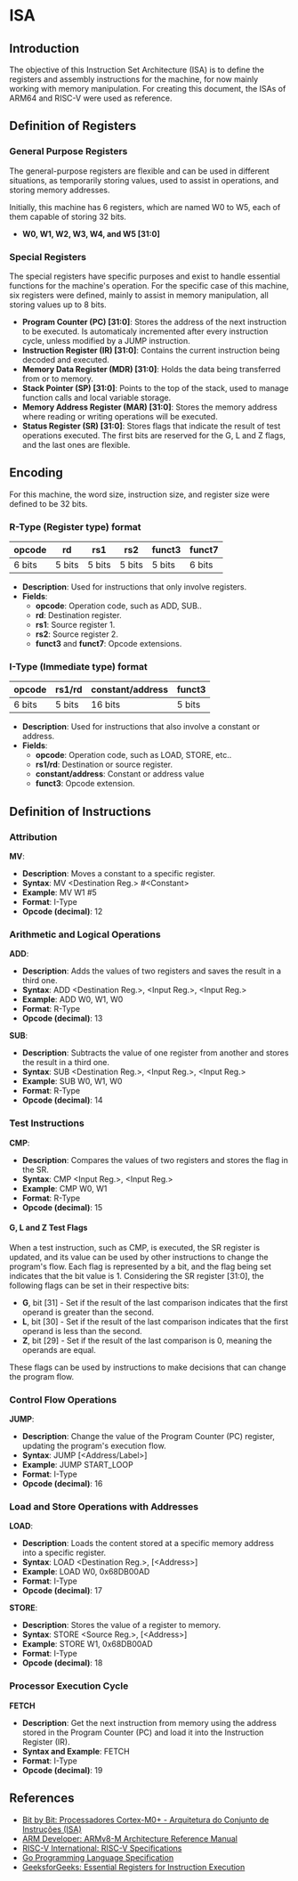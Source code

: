 # ISA
## Introduction
The objective of this Instruction Set Architecture (ISA) is to define the registers and assembly instructions for the machine, for now mainly working with memory manipulation. For creating this document, the ISAs of ARM64 and RISC-V were used as reference.
## Definition of Registers
### General Purpose Registers
The general-purpose registers are flexible and can be used in different situations, as temporarily storing values, used to assist in operations, and storing memory addresses.

Initially, this machine has 6 registers, which are named W0 to W5, each of them capable of storing 32 bits.

- **W0, W1, W2, W3, W4, and W5 [31:0]**

### Special Registers
The special registers have specific purposes and exist to handle essential functions for the machine's operation.
For the specific case of this machine, six registers were defined, mainly to assist in memory manipulation, all storing values up to 8 bits.

- **Program Counter (PC) [31:0]**: Stores the address of the next instruction to be executed. Is automaticaly incremented after every instruction cycle, unless modified by a JUMP instruction.
- **Instruction Register (IR) [31:0]**: Contains the current instruction being decoded and executed.
- **Memory Data Register (MDR) [31:0]**: Holds the data being transferred from or to memory.
- **Stack Pointer (SP) [31:0]**: Points to the top of the stack, used to manage function calls and local variable storage.
- **Memory Address Register (MAR) [31:0]**: Stores the memory address where reading or writing operations will be executed.
- **Status Register (SR) [31:0]**: Stores flags that indicate the result of test operations executed. The first bits are reserved for the G, L and Z flags, and the last ones are flexible.

## Encoding
For this machine, the word size, instruction size, and register size were defined to be 32 bits.
### R-Type (Register type) format

| opcode  | rd  | rs1  | rs2  | funct3  | funct7  |
|-----------------|-------------|--------------|--------------|----------------|-----------------|
| 6 bits          | 5 bits      | 5 bits       | 5 bits       | 5 bits         | 6 bits          |

- **Description**: Used for instructions that only involve registers.
- **Fields**:
    - **opcode**: Operation code, such as ADD, SUB..
    - **rd**: Destination register.
    - **rs1**: Source register 1.
    - **rs2**: Source register 2.
    - **funct3** and **funct7**: Opcode extensions.


### I-Type (Immediate type) format


| opcode  | rs1/rd  | constant/address  | funct3  
|-----------------|-------------|--------------|--------------|
| 6 bits          | 5 bits      | 16 bits       | 5 bits       |

- **Description**: Used for instructions that also involve a constant or address.
- **Fields**:
    - **opcode**: Operation code, such as LOAD, STORE, etc..
    - **rs1/rd**: Destination or source register.
    - **constant/address**: Constant or address value
    - **funct3**: Opcode extension.

## Definition of Instructions

### Attribution
**MV**:
- **Description**: Moves a constant to a specific register.
- **Syntax**: MV \<Destination Reg.> \#\<Constant>
- **Example**: MV W1 #5
- **Format**: I-Type
- **Opcode (decimal)**: 12

### Arithmetic and Logical Operations
**ADD**:
- **Description**: Adds the values of two registers and saves the result in a third one.
- **Syntax**: ADD \<Destination Reg.>, \<Input Reg.>, \<Input Reg.>
- **Example**: ADD W0, W1, W0
- **Format**: R-Type
- **Opcode (decimal)**: 13

**SUB**:
- **Description**: Subtracts the value of one register from another and stores the result in a third one.
- **Syntax**: SUB \<Destination Reg.>, \<Input Reg.>, \<Input Reg.>
- **Example**: SUB W0, W1, W0
- **Format**: R-Type
- **Opcode (decimal)**: 14

### Test Instructions
**CMP**:
- **Description**: Compares the values of two registers and stores the flag in the SR.
- **Syntax**: CMP \<Input Reg.>, \<Input Reg.>
- **Example**: CMP W0, W1
- **Format**: R-Type
- **Opcode (decimal)**: 15

#### G, L and Z Test Flags
When a test instruction, such as CMP, is executed, the SR register is updated, and its value can be used by other instructions to change the program's flow. Each flag is represented by a bit, and the flag being set indicates that the bit value is 1.
Considering the SR register [31:0], the following flags can be set in their respective bits:
- **G**, bit [31] - Set if the result of the last comparison indicates that the first operand is greater than the second.
- **L**, bit [30] - Set if the result of the last comparison indicates that the first operand is less than the second.
- **Z**, bit [29] - Set if the result of the last comparison is 0, meaning the operands are equal.

These flags can be used by instructions to make decisions that can change the program flow.

### Control Flow Operations
**JUMP**:
- **Description**: Change the value of the Program Counter (PC) register, updating the program's execution flow.
- **Syntax**: JUMP \[<Address/Label>]
- **Example**: JUMP START_LOOP
- **Format**: I-Type
- **Opcode (decimal)**: 16

### Load and Store Operations with Addresses
**LOAD**:
- **Description**: Loads the content stored at a specific memory address into a specific register.
- **Syntax**: LOAD \<Destination Reg.>, [\<Address>]
- **Example**: LOAD W0, 0x68DB00AD
- **Format**: I-Type
- **Opcode (decimal)**: 17

**STORE**:
- **Description**: Stores the value of a register to memory.
- **Syntax**: STORE \<Source Reg.>, [\<Address>]
- **Example**: STORE W1, 0x68DB00AD
- **Format**: I-Type
- **Opcode (decimal)**: 18

### Processor Execution Cycle
**FETCH**
- **Description**: Get the next instruction from memory using the address stored in the Program Counter (PC) and load it into the Instruction Register (IR).
- **Syntax and Example**: FETCH
- **Format**: I-Type
- **Opcode (decimal)**: 19

## References
- [Bit by Bit: Processadores Cortex-M0+ - Arquitetura do Conjunto de Instruções (ISA)](https://bit-by-bit.gitbook.io/embedded-systems/processadores-cortex-m0+/arquitetura-do-conjunto-de-instrucoes-isa)
- [ARM Developer: ARMv8-M Architecture Reference Manual](https://developer.arm.com/documentation/102374/0101)
- [RISC-V International: RISC-V Specifications](https://riscv.org/technical/specifications/)
- [Go Programming Language Specification](https://go.dev/ref/spec)
- [GeeksforGeeks: Essential Registers for Instruction Execution](https://www.geeksforgeeks.org/essential-registers-for-instruction-execution/)
###

